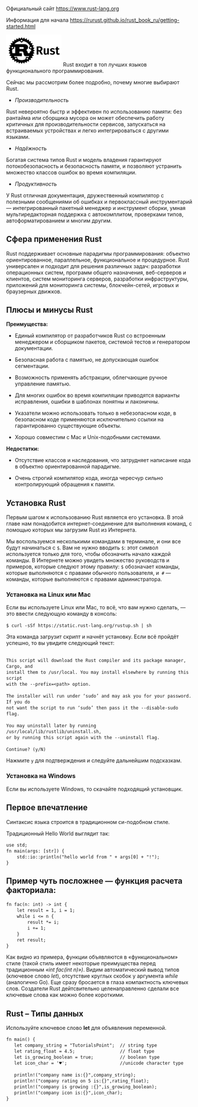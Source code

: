 Официальный сайт https://www.rust-lang.org

Информация для начала https://rurust.github.io/rust_book_ru/getting-started.html


<img src="https://github.com/Karbovskaya/lisp/blob/master/rust-min.png" width="150" >
Rust входит в топ лучших языков функционального программирования. 

Сейчас мы рассмотрим более подробно, почему многие выбирают Rust.

* _Производительность_

Rust невероятно быстр и эффективен по использованию памяти: без рантайма или сборщика мусора он может обеспечить работу критичных для производительности сервисов, запускаться на встраиваемых устройствах и легко интегрироваться с другими языками.
* _Надёжность_

Богатая система типов Rust и модель владения гарантируют потокобезопасность и безопасность памяти, и позволяют устранить множество классов ошибок во время компиляции.
* _Продуктивность_

У Rust отличная документация, дружественный компилятор с полезными сообщениями об ошибках и первоклассный инструментарий — интегрированный пакетный менеджер и инструмент сборки, умная мультиредакторная поддержка с автокомплитом, проверками типов, автоформатированием и многим другим.

## Сфера применения Rust

Rust поддерживает основные парадигмы программирования: объектно ориентированное, параллельное, функциональное и процедурное. Rust универсален и подходит для решения различных задач: разработки операционных систем, программ общего назначения, веб-серверов и клиентов, систем мониторинга серверов, разработки инфраструктуры, приложений для мониторинга системы, блокчейн-сетей, игровых и браузерных движков.


## Плюсы и минусы Rust
__Преимущества:__
* Единый компилятор от разработчиков Rust со встроенным менеджером и сборщиком пакетов, системой тестов и генератором документации.

* Безопасная работа с памятью, не допускающая ошибок сегментации.

* Возможность применять абстракции, облегчающие ручное управление памятью.

* Для многих ошибок во время компиляции приводятся варианты исправления, ошибки в шаблонах понятны и лаконичны.

* Указатели можно использовать только в небезопасном коде, в безопасном коде применяются исключительно ссылки на гарантированно существующие объекты.

* Хорошо совместим с Mac и Unix-подобными системами.

__Недостатки:__
* Отсутствие классов и наследования, что затрудняет написание кода в объектно ориентированной парадигме.

* Очень строгий компилятор кода, иногда чересчур сильно контролирующий обращения к памяти.

## Установка Rust

Первым шагом к использованию Rust является его установка. В этой главе нам понадобится интернет-соединение для выполнения команд, с помощью которых мы загрузим Rust из Интернета.

Мы воспользуемся несколькими командами в терминале, и они все будут начинаться с ```$```. Вам не нужно вводить ```$```: этот символ используется только для того, чтобы обозначить начало каждой команды. В Интернете можно увидеть множество руководств и примеров, которые следуют этому правилу: ```$``` обозначает команды, которые выполняются с правами обычного пользователя, и``` #``` — команды, которые выполняются с правами администратора.

### Установка на Linux или Mac

Если вы используете Linux или Mac, то всё, что вам нужно сделать, — это ввести следующую команду в консоль:


```$ curl -sSf https://static.rust-lang.org/rustup.sh | sh```

Эта команда загрузит скрипт и начнёт установку. Если всё пройдёт успешно, то вы увидите следующий текст:


```Welcome to Rust.

This script will download the Rust compiler and its package manager, Cargo, and
install them to /usr/local. You may install elsewhere by running this script
with the --prefix=<path> option.

The installer will run under ‘sudo’ and may ask you for your password. If you do
not want the script to run ‘sudo’ then pass it the --disable-sudo flag.

You may uninstall later by running /usr/local/lib/rustlib/uninstall.sh,
or by running this script again with the --uninstall flag.

Continue? (y/N)
```

Нажмите ```y``` для подтверждения и следуйте дальнейшим подсказкам.

### Установка на Windows

Если вы используете Windows, то скачайте подходящий установщик.

## Первое впечатление
Синтаксис языка строится в традиционном си-подобном стиле.

Традиционный Hello World выглядит так:
```
use std;
fn main(args: [str]) {
    std::io::println("hello world from " + args[0] + "!");
}
```
## Пример чуть посложнее — функция расчета факториала:
```
fn fac(n: int) -> int {
    let result = 1, i = 1;
    while i <= n {
        result *= i;
        i += 1;
    }
    ret result;
}
```
Как видно из примера, функции объявляются в «функциональном» стиле (такой стиль имеет некоторые преимущества перед традиционным _«int fac(int n)»)_. Видим автоматический вывод типов (ключевое слово _let_), отсутствие круглых скобок у аргумента _while_ (аналогично Go). Еще сразу бросается в глаза компактность ключевых слов. Создатели Rust дейтсвительно целенаправленно сделали все ключевые слова как можно более короткими.

## Rust – Типы данных

Используйте ключевое слово **let** для объявления переменной.

```
fn main() {
   let company_string = "TutorialsPoint";  // string type
   let rating_float = 4.5;                 // float type
   let is_growing_boolean = true;          // boolean type
   let icon_char = '♥';                    //unicode character type

   println!("company name is:{}",company_string);
   println!("company rating on 5 is:{}",rating_float);
   println!("company is growing :{}",is_growing_boolean);
   println!("company icon is:{}",icon_char);
}
```
